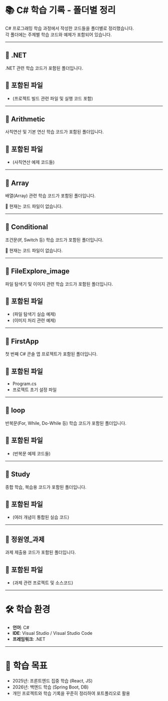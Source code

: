 # 📚 C# 학습 기록 - 폴더별 정리

C# 프로그래밍 학습 과정에서 작성한 코드들을 폴더별로 정리했습니다.  
각 폴더에는 주제별 학습 코드와 예제가 포함되어 있습니다.

---

## 📂 .NET
.NET 관련 학습 코드가 포함된 폴더입니다.

## 📑 포함된 파일
- (프로젝트 빌드 관련 파일 및 실행 코드 포함)

---

## 📂 Arithmetic
사칙연산 및 기본 연산 학습 코드가 포함된 폴더입니다.

## 📑 포함된 파일
- (사칙연산 예제 코드들)

---

## 📂 Array
배열(Array) 관련 학습 코드가 포함된 폴더입니다.

📂 현재는 코드 파일이 없습니다.

---

## 📂 Conditional
조건문(If, Switch 등) 학습 코드가 포함된 폴더입니다.

📂 현재는 코드 파일이 없습니다.

---

## 📂 FileExplore_image
파일 탐색기 및 이미지 관련 학습 코드가 포함된 폴더입니다.

## 📑 포함된 파일
- (파일 탐색기 실습 예제)
- (이미지 처리 관련 예제)

---

## 📂 FirstApp
첫 번째 C# 콘솔 앱 프로젝트가 포함된 폴더입니다.

## 📑 포함된 파일
- Program.cs
- 프로젝트 초기 설정 파일

---

## 📂 loop
반복문(For, While, Do-While 등) 학습 코드가 포함된 폴더입니다.

## 📑 포함된 파일
- (반복문 예제 코드들)

---

## 📂 Study
종합 학습, 복습용 코드가 포함된 폴더입니다.

## 📑 포함된 파일
- (여러 개념이 통합된 실습 코드)

---

## 📂 정원영_과제
과제 제출용 코드가 포함된 폴더입니다.

## 📑 포함된 파일
- (과제 관련 프로젝트 및 소스코드)

---

# 🛠️ 학습 환경
- **언어**: C#  
- **IDE**: Visual Studio / Visual Studio Code  
- **프레임워크**: .NET  

---

# 🚀 학습 목표
- 2025년: 프론트엔드 집중 학습 (React, JS)  
- 2026년: 백엔드 학습 (Spring Boot, DB)  
- 개인 프로젝트와 학습 기록을 꾸준히 정리하여 포트폴리오로 활용
